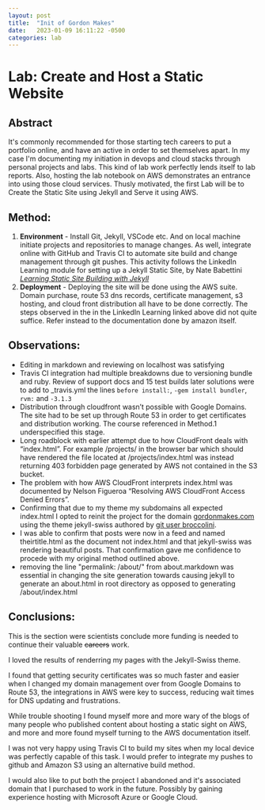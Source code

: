```yaml
---
layout: post
title:  "Init of Gordon Makes"
date:   2023-01-09 16:11:22 -0500
categories: lab
---
```

# Lab: Create and Host a Static Website 

## Abstract
It's commonly recommended for those starting tech careers to put a portfolio online, and have an active in order to set themselves apart. In my case I'm documenting my initiation in devops and cloud stacks through personal projects and labs. This kind of lab work perfectly lends itself to lab reports. Also, hosting the lab notebook on AWS demonstrates an entrance into using those cloud services. Thusly motivated, the first Lab will be to Create the Static Site using Jekyll and Serve it using AWS. 

## Method:
1. **Environment** - Install Git, Jekyll, VSCode etc. And on local machine initiate projects and repositories to manage changes. As well, integrate online with GitHub and Travis CI to automate site build and change management through git pushes. This activity follows the LinkedIn Learning module for setting up a Jekyll Static Site, by Nate Babettini *[Learning Static Site Building with Jekyll](https://www.linkedin.com/learning/learning-static-site-building-with-jekyll/)*
2. **Deployment** - Deploying the site will be done using the AWS suite. Domain purchase, route 53 dns records, certificate management, s3 hosting, and cloud front distribution all have to be done correctly. The steps observed in the in the LinkedIn Learning linked above did not quite suffice. Refer instead to the documentation done by amazon itself. 


## Observations:
* Editing in markdown and reviewing on localhost was satisfying
* Travis CI integration had multiple breakdowns due to versioning bundle and ruby. Review of support docs and 15 test builds later solutions were to add to _travis.yml the lines `before install:`, `-gem install bundler`, `rvm:` and `-3.1.3`
* Distribution through cloudfront wasn’t possible with Google Domains. The site had to be set up through Route 53 in order to get certificates and distribution working. The course referenced in Method.1 underspecified this stage.
* Long roadblock with earlier attempt due to how CloudFront deals with “index.html”. For example /projects/ in the browser bar which should have rendered the file located at /projects/index.html was instead returning 403 forbidden page generated by AWS not contained in the S3 bucket.
* The problem with how AWS CloudFront interprets index.html was documented by Nelson Figueroa “Resolving AWS CloudFront Access Denied Errors”.
* Confirming that due to my theme my subdomains all expected index.html I opted to reinit the project for the domain [gordonmakes.com](http://gordonmakes.com) using the theme jekyll-swiss authored by [git user broccolini](https://github.com/broccolini).
* I was able to confirm that posts were now in a feed and named theirtitle.html as the document not index.html and that jekyll-swiss was rendering beautiful posts. That confirmation gave me confidence to procede with my original method outlined above.
* removing the line "permalink: /about/" from about.markdown was essential in changing the site generation towards causing jekyll to generate an about.html in root directory as opposed to generating /about/index.html

## Conclusions:
This is the section were scientists conclude more funding is needed to continue their valuable ~~careers~~ work. 

I loved the results of renderring my pages with the Jekyll-Swiss theme. 

I found that getting security certificates was so much faster and easier when I changed my domain management over from Google Domains to Route 53, the integrations in AWS were key to success, reducing wait times for DNS updating and frustrations. 

While trouble shooting I found myself more and more wary of the blogs of many people who published content about hosting a static sight on AWS, and more and more found myself turning to the AWS documentation itself. 

I was not very happy using Travis CI to build my sites when my local device was perfectly capable of this task. I would prefer to integrate my pushes to github and Amazon S3 using an alternative build method.

I would also like to put both the project I abandoned and it's associated domain that I purchased to work in the future. Possibly by gaining experience hosting with Microsoft Azure or Google Cloud.